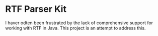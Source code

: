 RTF Parser Kit
==============

I haver odten been frustrated by the lack of comprehensive support for working with RTF in Java.
This project is an attempt to address this.
